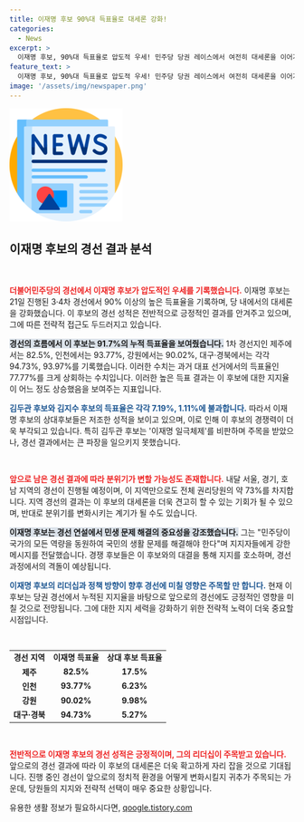 ```yaml
---
title: 이재명 후보 90%대 득표율로 대세론 강화!
categories:
  - News
excerpt: >
  이재명 후보, 90%대 득표율로 압도적 우세! 민주당 당권 레이스에서 여전히 대세론을 이어가며 경선 1위 자리를 굳혔다. 향후 서울과 경기, 호남 경선에서의 변수가 주목되는 가운데, 이 후보의 민생 비전이 더 큰 관심을 모으고 있다.
feature_text: >
  이재명 후보, 90%대 득표율로 압도적 우세! 민주당 당권 레이스에서 여전히 대세론을 이어가며 경선 1위 자리를 굳혔다. 향후 서울과 경기, 호남 경선에서의 변수가 주목되는 가운데, 이 후보의 민생 비전이 더 큰 관심을 모으고 있다.
image: '/assets/img/newspaper.png'
---
```


<p><img src="/assets/img/newspaper.png" alt="kimp 속보" /></p>

<h2 data-ke-size="size26">이재명 후보의 경선 결과 분석</h2>

<p data-ke-size="size16">&nbsp;</p>

<p><b><span style="color: #ee2323;">더불어민주당의 경선에서 이재명 후보가 압도적인 우세를 기록했습니다.</span></b> 이재명 후보는 21일 진행된 3·4차 경선에서 90% 이상의 높은 득표율을 기록하며, 당 내에서의 대세론을 강화했습니다. 이 후보의 경선 성적은 전반적으로 긍정적인 결과를 안겨주고 있으며, 그에 따른 전략적 접근도 두드러지고 있습니다.</p>

<p><b><span style="background-color: #21538527;">경선의 흐름에서 이 후보는 91.7%의 누적 득표율을 보여줬습니다.</span></b> 1차 경선지인 제주에서는 82.5%, 인천에서는 93.77%, 강원에서는 90.02%, 대구·경북에서는 각각 94.73%, 93.97%를 기록했습니다. 이러한 수치는 과거 대표 선거에서의 득표율인 77.77%를 크게 상회하는 수치입니다. 이러한 높은 득표 결과는 이 후보에 대한 지지율이 어느 정도 상승했음을 보여주는 지표입니다.</p>

<p><b><span style="color: #1a5490;">김두관 후보와 김지수 후보의 득표율은 각각 7.19%, 1.11%에 불과합니다.</span></b> 따라서 이재명 후보의 상대후보들은 저조한 성적을 보이고 있으며, 이로 인해 이 후보의 경쟁력이 더욱 부각되고 있습니다. 특히 김두관 후보는 '이재명 일극체제'를 비판하며 주목을 받았으나, 경선 결과에서는 큰 파장을 일으키지 못했습니다.</p>

<p data-ke-size="size16">&nbsp;</p>

<p><b><span style="color: #ee2323;">앞으로 남은 경선 결과에 따라 분위기가 변할 가능성도 존재합니다.</span></b> 내달 서울, 경기, 호남 지역의 경선이 진행될 예정이며, 이 지역만으로도 전체 권리당원의 약 73%를 차지합니다. 지역 경선의 결과는 이 후보의 대세론을 더욱 견고히 할 수 있는 기회가 될 수 있으며, 반대로 분위기를 변화시키는 계기가 될 수도 있습니다.</p>

<p><b><span style="background-color: #21538527;">이재명 후보는 경선 연설에서 민생 문제 해결의 중요성을 강조했습니다.</span></b> 그는 "민주당이 국가의 모든 역량을 동원하여 국민의 생활 문제를 해결해야 한다"며 지지자들에게 강한 메시지를 전달했습니다. 경쟁 후보들은 이 후보와의 대결을 통해 지지를 호소하며, 경선 과정에서의 격돌이 예상됩니다.</p>

<p><b><span style="color: #1a5490;">이재명 후보의 리더십과 정책 방향이 향후 경선에 미칠 영향은 주목할 만 합니다.</span></b> 현재 이 후보는 당권 경선에서 누적된 지지율을 바탕으로 앞으로의 경선에도 긍정적인 영향을 미칠 것으로 전망됩니다. 그에 대한 지지 세력을 강화하기 위한 전략적 노력이 더욱 중요할 시점입니다.</p>

<p data-ke-size="size16">&nbsp;</p>

<table>
    <tr>
        <td style="text-align: center; height: 17px;"><b>경선 지역</b></td>
        <td style="text-align: center; height: 17px;"><b>이재명 득표율</b></td>
        <td style="text-align: center; height: 17px;"><b>상대 후보 득표율</b></td>
    </tr>
    <tr>
        <td style="text-align: center; height: 17px;"><b>제주</b></td>
        <td style="text-align: center; height: 17px;"><b>82.5%</b></td>
        <td style="text-align: center; height: 17px;"><b>17.5%</b></td>
    </tr>
    <tr>
        <td style="text-align: center; height: 17px;"><b>인천</b></td>
        <td style="text-align: center; height: 17px;"><b>93.77%</b></td>
        <td style="text-align: center; height: 17px;"><b>6.23%</b></td>
    </tr>
    <tr>
        <td style="text-align: center; height: 17px;"><b>강원</b></td>
        <td style="text-align: center; height: 17px;"><b>90.02%</b></td>
        <td style="text-align: center; height: 17px;"><b>9.98%</b></td>
    </tr>
    <tr>
        <td style="text-align: center; height: 17px;"><b>대구·경북</b></td>
        <td style="text-align: center; height: 17px;"><b>94.73%</b></td>
        <td style="text-align: center; height: 17px;"><b>5.27%</b></td>
    </tr>
</table>

<p data-ke-size="size16">&nbsp;</p>

<p><b><span style="color: #ee2323;">전반적으로 이재명 후보의 경선 성적은 긍정적이며, 그의 리더십이 주목받고 있습니다.</span></b> 앞으로의 경선 결과에 따라 이 후보의 대세론은 더욱 확고하게 자리 잡을 것으로 기대됩니다. 진행 중인 경선이 앞으로의 정치적 환경을 어떻게 변화시킬지 귀추가 주목되는 가운데, 당원들의 지지와 전략적 선택이 매우 중요한 상황입니다.</p>
유용한 생활 정보가 필요하시다면, <a href="https://qoogle.tistory.com" rel="dofollow">qoogle.tistory.com</a>


